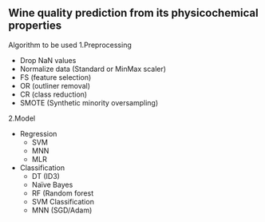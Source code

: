 ## Wine quality prediction from its physicochemical properties

Algorithm to be used
1.Preprocessing
  - Drop NaN values
  - Normalize data (Standard or MinMax scaler)
  - FS (feature selection)
  - OR (outliner removal)
  - CR (class reduction)
  - SMOTE (Synthetic minority oversampling)
  
2.Model
- Regression
  - SVM
  - MNN
  - MLR
- Classification
  - DT (ID3)
  - Naïve Bayes
  - RF (Random forest
  - SVM Classification
  - MNN (SGD/Adam)

